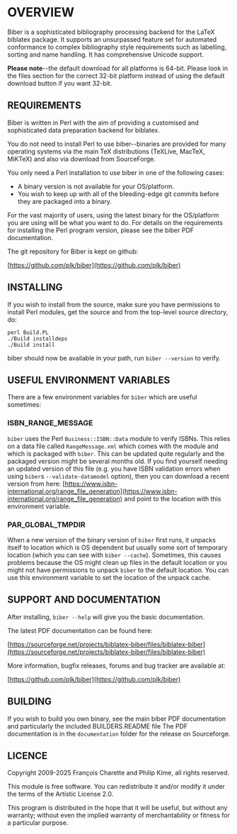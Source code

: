 # OVERVIEW

Biber is a sophisticated bibliography processing backend for the LaTeX
biblatex package. It supports an unsurpassed feature set for automated
conformance to complex bibliography style requirements such as labelling,
sorting and name handling. It has comprehensive Unicode support.

**Please note**--the default download for all platforms is 64-bit. Please
look in the files section for the correct 32-bit platform instead of
using the default download button if you want 32-bit.

## REQUIREMENTS

Biber is written in Perl with the aim of providing a customised and
sophisticated data preparation backend for biblatex.

You do not need to install Perl to use biber--binaries are provided for many
operating systems via the main TeX distributions (TeXLive, MacTeX, MiKTeX)
and also via download from SourceForge.

You only need a Perl installation to use biber in one of the following
cases:

- A binary version is not available for your OS/platform.
- You wish to keep up with all of the bleeding-edge git commits before they are packaged into a binary.

For the vast majority of users, using the latest binary for the OS/platform
you are using will be what you want to do. For details on the requirements
for installing the Perl program version, please see the biber PDF documentation.

The git repository for Biber is kept on github:

[https://github.com/plk/biber](https://github.com/plk/biber)

## INSTALLING

If you wish to install from the source, make sure you have permissions to
install Perl modules, get the source and from the top-level source
directory, do:

```
perl Build.PL
./Build installdeps
./Build install
```

biber should now be available in your path, run `biber --version` to verify.

## USEFUL ENVIRONMENT VARIABLES

There are a few environment variables for `biber` which are useful sometimes:

### ISBN_RANGE_MESSAGE

`biber` uses the Perl `Business::ISBN::Data` module to verify ISBNs. This relies
on a data file called `RangeMessage.xml` which comes with the module and which
is packaged with `biber`. This can be updated quite regularly and the packaged
version might be several months old. If you find yourself needing an updated
version of this file (e.g. you have ISBN validation errors when using `biber`s
`--validate-datamodel` option), then you can download a recent version from
here:
[https://www.isbn-international.org/range_file_generation](https://www.isbn-international.org/range_file_generation)
and point to the location with this environment variable.

### PAR_GLOBAL_TMPDIR

When a new version of the binary version of `biber` first runs, it unpacks
itself to location which is OS dependent but usually some sort of temporary
location (which you can see with `biber --cache`). Sometimes, this causes
problems because the OS might clean up files in the default location or you
might not have permissions to unpack `biber` to the default location. You can
use this environment variable to set the location of the unpack cache.

## SUPPORT AND DOCUMENTATION

After installing, `biber --help` will give you the basic documentation.

The latest PDF documentation can be found here:

[https://sourceforge.net/projects/biblatex-biber/files/biblatex-biber](https://sourceforge.net/projects/biblatex-biber/files/biblatex-biber)

More information, bugfix releases, forums and bug tracker are available at:

[https://github.com/plk/biber](https://github.com/plk/biber)

## BUILDING

If you wish to build you own binary, see the main biber PDF documentation
and particularly the included BUILDERS.README file
The PDF documentation is in the `documentation` folder for the release on
Sourceforge.

## LICENCE

Copyright 2009-2025 François Charette and Philip Kime, all rights reserved.

This module is free software.  You can redistribute it and/or
modify it under the terms of the Artistic License 2.0.

This program is distributed in the hope that it will be useful,
but without any warranty; without even the implied warranty of
merchantability or fitness for a particular purpose.
